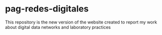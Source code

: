 # pag-redes-digitales
This repository is the new version of the website created to report my work about digital data networks and laboratory practices
